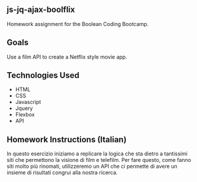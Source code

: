 ## js-jq-ajax-boolflix

Homework assignment for the Boolean Coding Bootcamp. 

## Goals

Use a film API to create a Netflix style movie app. 

## Technologies Used

* HTML
* CSS 
* Javascript 
* Jquery 
* Flexbox
* API 

## Homework Instructions (Italian)

In questo esercizio iniziamo a replicare la logica che sta dietro a tantissimi siti che permettono la visione di film e telefilm. Per fare questo, come fanno siti molto più rinomati, utilizzeremo un API che ci permette di avere un insieme di risultati congrui alla nostra ricerca.